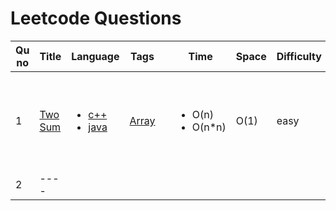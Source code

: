# Leetcode Questions

| Qu no | Title       |  Language   | Tags |      | Time   | Space  | Difficulty  |     | Approach    | 
| --    | ----------- | ----------- | ---  | ---- | -----  |  ---   | ----------- | --- | ----------- |
| 1     | [Two Sum](https://leetcode.com/problems/two-sum)      |  <ul><li>[c++](https://github.com/Rikhldr0267/Code-Insight/blob/main/Leetcode/Arrays/C%2B%2B/two%20sum.cpp)</li><li>[java](https://github.com/Rikhldr0267/Code-Insight/blob/main/Leetcode/Arrays/java/two%20sum.java)</li> </ul> | [Array](./Arrays/Arrays_README.md) |  |<ul><li>O(n)</li><li>O(n*n)</li> </ul> |O(1)|easy|  |<ul><li><ol><li>Hashing</li><li>map</li> </ol></li><li><ol><li>Brute Force</li> </ol></li> </ul>|
| 2     | ----        |


 



